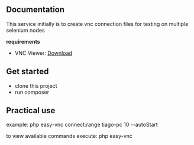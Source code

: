 ## Documentation
This service initially is to create vnc connection files for testing on multiple selenium nodes

**requirements**
- VNC Viewer: [Download](https://www.realvnc.com/pt/connect/download/viewer/)

## Get started
- clone this project
- run composer

## Practical use
example: php easy-vnc connect:range tiago-pc 10 --autoStart

to view available commands execute: php easy-vnc
